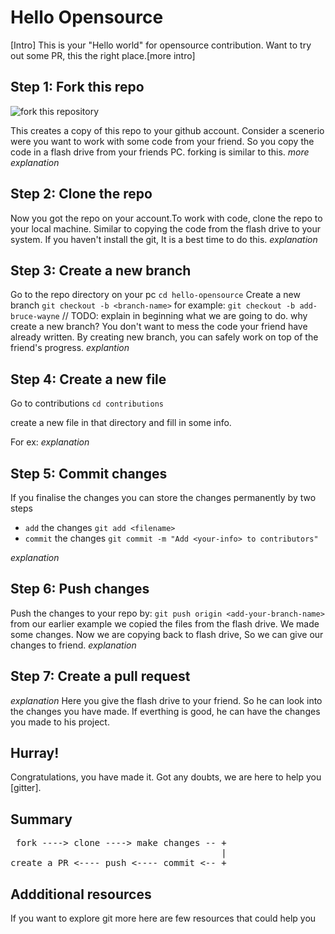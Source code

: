 # Hello Opensource 

[Intro]
This is your "Hello world" for opensource contribution. Want to try out some PR, this the right place.[more intro]

## Step 1: Fork this repo

<img align="center" src="https://user-images.githubusercontent.com/59721339/92496251-87838580-f215-11ea-8b06-e79452815962.png" alt="fork this repository" />

 This creates a copy of this repo to your github account. Consider a scenerio were you want to work with some code from your friend. So you copy the code in a flash drive from your friends PC. forking is similar to this.
 *more explanation*
## Step 2: Clone the repo
Now  you got the repo on your account.To work with code, clone the repo to your local machine. Similar to copying the code from the flash drive to your system. If you haven't install the git, It is a best time to do this.
*explanation*
## Step 3: Create a new branch
 Go to the repo directory on your pc
 `cd hello-opensource`
 Create a new branch
 `git checkout -b <branch-name>`
 for example:
 `git checkout -b add-bruce-wayne`
 // TODO: explain in beginning what we are going to do.
 why create a new branch?
 You don't want to mess the code your friend have already written. By creating new branch, you can safely work on top of the friend's progress. 
*explantion*
## Step 4: Create a new file
Go to contributions
`cd contributions`

create a new file in that directory and fill in some info.

For ex:
  <example>
*explanation*
## Step 5: Commit changes
 If you finalise the changes you can store the changes permanently by two steps
 - `add` the changes
 `git add <filename>`
 - `commit` the changes
 `git commit -m "Add <your-info> to contributors"`
 
*explanation*
## Step 6: Push changes
Push the changes to your repo by:
`git push origin <add-your-branch-name>`
from our earlier example we copied the files from the flash drive. We made some changes. Now we are copying back to flash drive, So we can give our changes to friend.
*explanation*
## Step 7: Create a pull request
*explanation*
Here you give the flash drive to your friend. So he can look into the changes you have made. If everthing is good, he can have the changes you made to his project. 
## Hurray!
 Congratulations, you have made it. Got any doubts, we are here to help you [gitter].

## Summary 
<pre>
 fork ----> clone ----> make changes -- +
                                        | 
create a PR <---- push <---- commit <-- +
</pre>
## Addditional resources
If you want to explore git more here are few resources that  could help you
